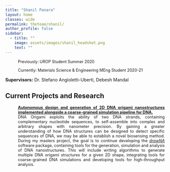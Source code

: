 ```yaml
---
title: "Shanil Panara"
layout: home
classes: wide
permalink: theteam/shanil/
author_profile: false
sidebar:
  - title: ""
    image: assets/images/shanil_headshot.png
    text: ""
---
```

<p style="margin-left: 40px; font-size:90%"> Previously: UROP Student Summer 2020 <br /> 
<p style="margin-left: 40px; font-size:90%"> Currently: Materials Science & Engineering MEng Student 2020-21 <br /> 
    
  <strong>Supervisors:</strong> Dr. Stefano Angioletti-Uberti, Debesh Mandal <br /> </p>
  
  
## Current Projects and Research
<p style="margin-left: 40px; font-size:90%" align="justify">  <a href="https://fionasander.github.io/softnanolab/research/nanomedicine/">  <strong>Autonomous design and generation of 2D DNA origami nanostructures implemented alongside a coarse-grained simulation pipeline for DNA.
</strong> </a> <br />  DNA Origami exploits the ability of two DNA strands, containing complementary nucleotide sequences, to self-assemble into complex and arbitrary shapes with nanometer precision. By gaining a greater understanding of how DNA structures can be designed to detect specific sequences of DNA, we may be able to establish a novel biosensing method. During my masters project, the goal is to continue developing the <a href="https://github.com/softnanolab/drawNA/"><i>drawNA</i></a> software package, containing tools for the generation, simulation and analysis of DNA nanostructures. This will include writing algorithms to generate multiple DNA origami structures for a given 2D shape, integrating tools for coarse-grained DNA simulations and developing tools for high-throughput analysis.</p>